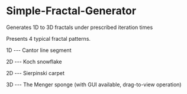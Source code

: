 # Simple-Fractal-Generator

Generates 1D to 3D fractals under prescribed iteration times

Presents 4 typical fractal patterns.


1D --- Cantor line segment

2D --- Koch snowflake

2D --- Sierpinski carpet

3D --- The Menger sponge (with GUI available, drag-to-view operation)
